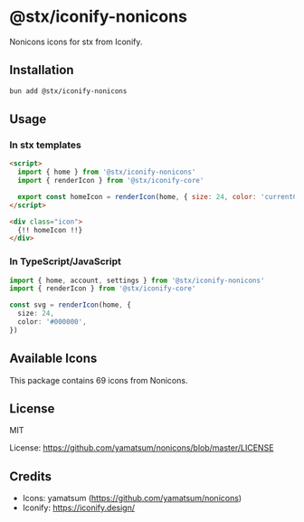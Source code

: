 # @stx/iconify-nonicons

Nonicons icons for stx from Iconify.

## Installation

```bash
bun add @stx/iconify-nonicons
```

## Usage

### In stx templates

```html
<script>
  import { home } from '@stx/iconify-nonicons'
  import { renderIcon } from '@stx/iconify-core'

  export const homeIcon = renderIcon(home, { size: 24, color: 'currentColor' })
</script>

<div class="icon">
  {!! homeIcon !!}
</div>
```

### In TypeScript/JavaScript

```typescript
import { home, account, settings } from '@stx/iconify-nonicons'
import { renderIcon } from '@stx/iconify-core'

const svg = renderIcon(home, {
  size: 24,
  color: '#000000',
})
```

## Available Icons

This package contains 69 icons from Nonicons.

## License

MIT

License: https://github.com/yamatsum/nonicons/blob/master/LICENSE

## Credits

- Icons: yamatsum (https://github.com/yamatsum/nonicons)
- Iconify: https://iconify.design/
